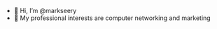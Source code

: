 - 👋 Hi, I’m @markseery
- 👀 My professional interests are computer networking and marketing

<!---
markseery/markseery is a ✨ special ✨ repository because its `README.md` (this file) appears on your GitHub profile.
You can click the Preview link to take a look at your changes.
--->

